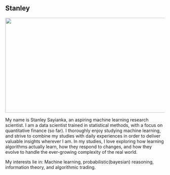

## Stanley
<div>
<img src = "https://media0.giphy.com/media/1u01IRKm3cKUH4GU1U/giphy360p.mp4?cid=ecf05e47vvp969x6mwa4jpbwcmeirabtm6zyh4y0idli6i1v&ep=v1_videos_search&rid=giphy360p.mp4&ct=v", width="600" height="300"/>
</div>

My name is Stanley Sayianka, an aspiring machine learning research scientist. I am a data scientist trained in statistical methods, with a focus on quantitative finance (so far). I thoroughly enjoy studying machine learning, and strive to combine my studies with daily experiences in order to deliver valuable insights wherever I am. In my studies, I love exploring how learning algorithms actually learn, how they respond to changes, and how they evolve to handle the ever-growing complexity of the real world.

My interests lie in: Machine learning, probabilistic(bayesian) reasoning, information theory, and algorithmic trading.
